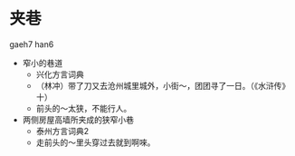 # 夹巷
gaeh7 han6
+ 窄小的巷道
  * 兴化方言词典
  - （林冲）带了刀又去沧州城里城外，小街～，团团寻了一日。（《水浒传》十）
  - 前头的～太狭，不能行人。
+ 两侧房屋高墙所夹成的狭窄小巷
  * 泰州方言词典2
  - 走前头的～里头穿过去就到啊唻。
